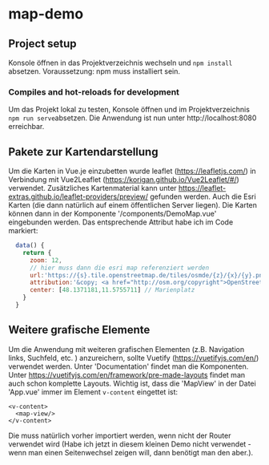 # map-demo

## Project setup

Konsole öffnen in das Projektverzeichnis wechseln und `npm install` absetzen. Voraussetzung: npm muss installiert sein. 

### Compiles and hot-reloads for development

Um das Projekt lokal zu testen, Konsole öffnen und im Projektverzeichnis `npm run serve`absetzen. Die Anwendung ist nun unter http://localhost:8080 erreichbar.

## Pakete zur Kartendarstellung

Um die Karten in Vue.je einzubetten wurde leaflet (https://leafletjs.com/) in Verbindung mit Vue2Leaflet (https://korigan.github.io/Vue2Leaflet/#/) verwendet. Zusätzliches Kartenmaterial kann unter https://leaflet-extras.github.io/leaflet-providers/preview/ gefunden werden. Auch die Esri Karten (die dann natürlich auf einem öffentlichen Server liegen). Die Karten können dann in der Komponente '/components/DemoMap.vue' eingebunden werden. Das entsprechende Attribut habe ich im Code markiert:

```Javascript
  data() {
    return {
      zoom: 12,
      // hier muss dann die esri map referenziert werden
      url:'https://{s}.tile.openstreetmap.de/tiles/osmde/{z}/{x}/{y}.png',
      attribution:'&copy; <a href="http://osm.org/copyright">OpenStreetMap</a> contributors',
      center: [48.1371181,11.5755711] // Marienplatz
    }
  }
```

## Weitere grafische Elemente

Um die Anwendung mit weiteren grafischen Elementen (z.B. Navigation links, Suchfeld, etc. ) anzureichern, sollte Vuetify (https://vuetifyjs.com/en/) verwendet werden. Unter 'Documentation' findet man die Komponenten. Unter https://vuetifyjs.com/en/framework/pre-made-layouts findet man auch schon komplette Layouts. Wichtig ist, dass die 'MapView' in der Datei 'App.vue' immer im Element `v-content` eingettet ist:

```
<v-content>
  <map-view/>
</v-content>
```

Die muss natürlich vorher importiert werden, wenn nicht der Router verwendet wird (Habe ich jetzt in diesem kleinen Demo nicht verwendet - wenn man einen Seitenwechsel zeigen will, dann benötigt man den aber.).

